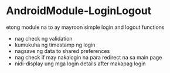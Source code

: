 # AndroidModule-LoginLogout
etong module na to ay mayroon simple login and logout functions<br />
- nag check ng validation<br />
- kumukuha ng timestamp ng login<br />
- nagsave ng data to shared preferences<br />
- nag check if may nakalogin na para redirect na sa main page<br />
- nidi-display ung mga login details after makapag login<br />
